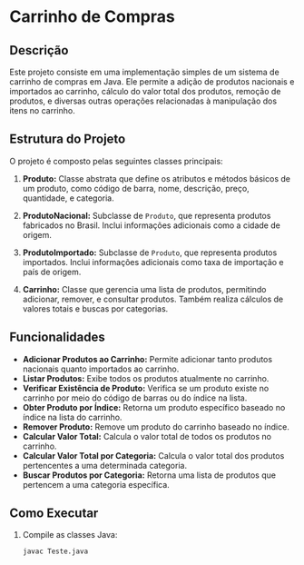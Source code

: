 # Carrinho de Compras

## Descrição

Este projeto consiste em uma implementação simples de um sistema de carrinho de compras em Java. Ele permite a adição de produtos nacionais e importados ao carrinho, cálculo do valor total dos produtos, remoção de produtos, e diversas outras operações relacionadas à manipulação dos itens no carrinho.

## Estrutura do Projeto

O projeto é composto pelas seguintes classes principais:

1. **Produto:** Classe abstrata que define os atributos e métodos básicos de um produto, como código de barra, nome, descrição, preço, quantidade, e categoria.

2. **ProdutoNacional:** Subclasse de `Produto`, que representa produtos fabricados no Brasil. Inclui informações adicionais como a cidade de origem.

3. **ProdutoImportado:** Subclasse de `Produto`, que representa produtos importados. Inclui informações adicionais como taxa de importação e país de origem.

4. **Carrinho:** Classe que gerencia uma lista de produtos, permitindo adicionar, remover, e consultar produtos. Também realiza cálculos de valores totais e buscas por categorias.

## Funcionalidades

- **Adicionar Produtos ao Carrinho:** Permite adicionar tanto produtos nacionais quanto importados ao carrinho.
- **Listar Produtos:** Exibe todos os produtos atualmente no carrinho.
- **Verificar Existência de Produto:** Verifica se um produto existe no carrinho por meio do código de barras ou do índice na lista.
- **Obter Produto por Índice:** Retorna um produto específico baseado no índice na lista do carrinho.
- **Remover Produto:** Remove um produto do carrinho baseado no índice.
- **Calcular Valor Total:** Calcula o valor total de todos os produtos no carrinho.
- **Calcular Valor Total por Categoria:** Calcula o valor total dos produtos pertencentes a uma determinada categoria.
- **Buscar Produtos por Categoria:** Retorna uma lista de produtos que pertencem a uma categoria específica.

## Como Executar

1. Compile as classes Java:

   ```bash
   javac Teste.java
